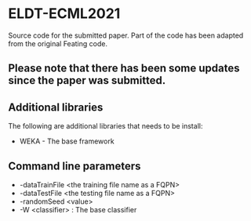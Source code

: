 # ELDT-ECML2021
Source code for the submitted paper. Part of the code has been adapted from the original Feating code.

## Please note that there has been some updates since the paper was submitted.


Additional libraries
--------------------

The following are additional libraries that needs to be install:

* WEKA - The base framework

Command line parameters
-----------------------

* -dataTrainFile &lt;the training file name as a FQPN&gt;
* -dataTestFile &lt;the testing file name as a FQPN&gt;
* -randomSeed &lt;value&gt;
* -W &lt;classifier&gt; : The base classifier
